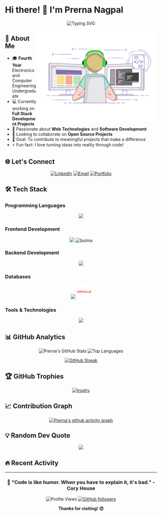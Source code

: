 # Hi there! 👋 I'm Prerna Nagpal

<div align="center">
  
  ![Typing SVG](https://readme-typing-svg.herokuapp.com?font=Fira+Code&size=22&duration=3000&pause=1000&color=6366F1&center=true&vCenter=true&width=600&lines=Electronics+%26+Computer+Engineering+Student;Full+Stack+Developer;Open+Source+Enthusiast;Always+Learning+New+Technologies!)
  
</div>

<img align="right" alt="Coding" width="400" src="https://raw.githubusercontent.com/devSouvik/devSouvik/master/gif3.gif">

## 🚀 About Me

- 🎓 **Fourth Year** Electronics and Computer Engineering Undergraduate
- 💻 Currently working on **Full Stack Development Projects**
- 🌱 Passionate about **Web Technologies** and **Software Development**
- 👯 Looking to collaborate on **Open Source Projects**
- 🎯 Goal: To contribute to meaningful projects that make a difference
- ⚡ Fun fact: I love turning ideas into reality through code!

## 🌐 Let's Connect

<div align="center">
  
[![LinkedIn](https://img.shields.io/badge/LinkedIn-0077B5?style=for-the-badge&logo=linkedin&logoColor=white)](https://www.linkedin.com/in/prernanagpal4/)
[![Email](https://img.shields.io/badge/Email-D14836?style=for-the-badge&logo=gmail&logoColor=white)](mailto:prernawork04@gmail.com)
[![Portfolio](https://img.shields.io/badge/Portfolio-FF5722?style=for-the-badge&logo=google-chrome&logoColor=white)](https://prerna-nagpal.github.io/My_Portfolio/)

</div>

## 🛠️ Tech Stack

### Programming Languages
<p align="center">
  <img src="https://skillicons.dev/icons?i=c,cpp,java,python,javascript,html,css" />
</p>

### Frontend Development
<p align="center">
  <img src="https://skillicons.dev/icons?i=react,bootstrap,css,html" />
  <img src="https://raw.githubusercontent.com/gilbarbara/logos/804dc257b59e144eaca5bc6ffd16949752c6f789/logos/bulma.svg" alt="bulma" width="48" height="48"/>
</p>

### Backend Development
<p align="center">
  <img src="https://skillicons.dev/icons?i=nodejs,express" />
</p>

### Databases
<p align="center">
  <img src="https://skillicons.dev/icons?i=mongodb,mysql" />
  <img src="https://raw.githubusercontent.com/devicons/devicon/master/icons/oracle/oracle-original.svg" alt="oracle" width="48" height="48"/>
</p>

### Tools & Technologies
<p align="center">
  <img src="https://skillicons.dev/icons?i=git,linux,arduino,matlab,selenium" />
</p>

## 📊 GitHub Analytics

<div align="center">
  
  <img src="https://github-readme-stats.vercel.app/api?username=prerna-nagpal&show_icons=true&theme=tokyonight&include_all_commits=true&count_private=true" alt="Prerna's GitHub Stats" />
  
  <img src="https://github-readme-stats.vercel.app/api/top-langs/?username=prerna-nagpal&layout=compact&langs_count=8&theme=tokyonight" alt="Top Languages" />
  
</div>

<div align="center">
  
  [![GitHub Streak](https://github-readme-streak-stats.herokuapp.com/?user=prerna-nagpal&theme=tokyonight)](https://git.io/streak-stats)
  
</div>

## 🏆 GitHub Trophies

<div align="center">
  
  [![trophy](https://github-profile-trophy.vercel.app/?username=prerna-nagpal&theme=onedark&row=1&column=7)](https://github.com/ryo-ma/github-profile-trophy)
  
</div>

## 📈 Contribution Graph

<div align="center">
  
  [![Prerna's github activity graph](https://github-readme-activity-graph.vercel.app/graph?username=prerna-nagpal&theme=tokyo-night)](https://github.com/ashutosh00710/github-readme-activity-graph)
  
</div>

## 💡 Random Dev Quote

<div align="center">
  
  ![](https://quotes-github-readme.vercel.app/api?type=horizontal&theme=tokyonight)
  
</div>

## 🔥 Recent Activity

<!--START_SECTION:activity-->
<!--END_SECTION:activity-->

---

<div align="center">
  
  ### 🎯 "Code is like humor. When you have to explain it, it's bad." - Cory House
  
  ![Profile Views](https://komarev.com/ghpvc/?username=prerna-nagpal&label=Profile%20views&color=0e75b6&style=flat)
  [![GitHub followers](https://img.shields.io/github/followers/prerna-nagpal.svg?style=social&label=Follow&maxAge=2592000)](https://github.com/prerna-nagpal?tab=followers)
  
  **Thanks for visiting! 😊**
  
</div>
